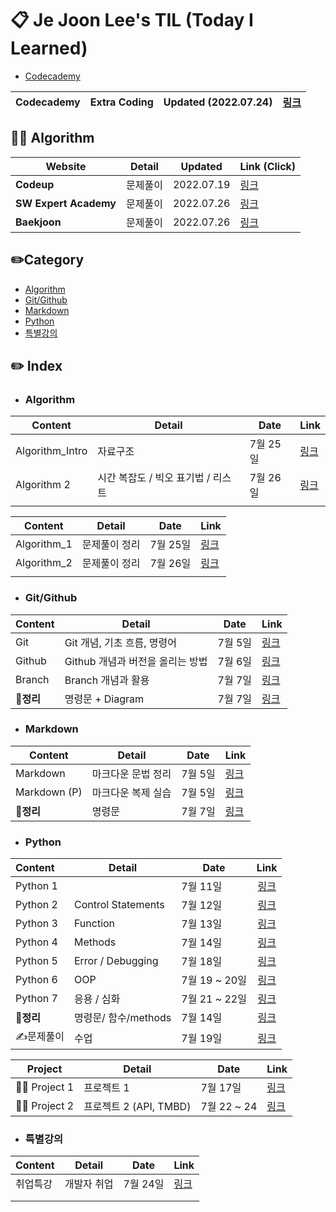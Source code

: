 # 📋  Je Joon Lee's TIL (Today I Learned) 

- [Codecademy](https://www.codecademy.com/profiles/JeJoonLee)

| Codecademy | Extra Coding | Updated (2022.07.24) | [링크](./Codecademy/README.md) |
| ---------- | ------------ | -------------------- | ------------------------------ |



## 🧑‍💻 Algorithm

| **Website**           | Detail   | **Updated** | **Link (Click)**                              |
| --------------------- | -------- | ----------- | --------------------------------------------- |
| **Codeup**            | 문제풀이 | 2022.07.19  | [링크](./Codeup/README.md)                    |
| **SW Expert Academy** | 문제풀이 | 2022.07.26  | [링크](https://github.com/jejoonlee/SWEA)     |
| **Baekjoon**          | 문제풀이 | 2022.07.26  | [링크](https://github.com/jejoonlee/baekjoon) |



## ✏️Category

- [Algorithm](#Algorithm)
- [Git/Github](#gitgithub)
- [Markdown](#markdown)
- [Python](#python)
- [특별강의](#특별강의)



## ✏️ Index

- ### Algorithm

| Content         | Detail                             | Date     | Link                                     |
| --------------- | ---------------------------------- | -------- | ---------------------------------------- |
| Algorithm_Intro | 자료구조                           | 7월 25일 | [링크](./Algorithm/algorithm_1_intro.md) |
| Algorithm 2     | 시간 복잡도 / 빅오 표기법 / 리스트 | 7월 26일 | [링크](./Algorithm/algorithm_2.md)       |
|                 |                                    |          |                                          |

| Content     | Detail        | Date     | Link                                                         |
| ----------- | ------------- | -------- | ------------------------------------------------------------ |
| Algorithm_1 | 문제풀이 정리 | 7월 25일 | [링크](https://github.com/jejoonlee/01-ALGORITHM/blob/master/2%ED%9A%8C%EC%B0%A8/%EC%9D%B4%EC%A0%9C%EC%A4%80/20220725/README.md) |
| Algorithm_2 | 문제풀이 정리 | 7월 26일 | [링크](https://github.com/jejoonlee/01-ALGORITHM/blob/master/2회차/이제준/20220726/README.md) |
|             |               |          |                                                              |



- ### Git/Github

| Content | Detail                           | Date    | Link |
| ------- | -------------------------------- | ------- | ---- |
| Git     | Git 개념, 기초 흐름, 명령어      | 7월 5일 | [링크](./Git/Git.md) |
| Github  | Github 개념과 버전을 올리는 방법 | 7월 6일 | [링크](./Git/Github.md) |
| Branch | Branch 개념과 활용 | 7월 7일 | [링크](./Git/Branch,Clone.md) |
| 📌**정리** | 명령문 + Diagram | 7월 7일 | [링크](./Git/Summary.md) |



- ### Markdown

| Content      | Detail             | Date    | Link |
| ------------ | ------------------ | ------- | ---- |
| Markdown     | 마크다운 문법 정리 | 7월 5일 | [링크](./Typora/markdown_language.md)      |
| Markdown (P) | 마크다운 복제 실습 | 7월 5일 | [링크](./Typora/markdown_copy_1.md)     |
| 📌**정리** | 명령문 | 7월 7일 | [링크](./Typora/summary.md) |



- ### Python

| Content   | Detail               | Date          |                       Link                        |
| :-------- | -------------------- | ------------- | :-----------------------------------------------: |
| Python 1  |                      | 7월 11일      |        [링크](./Python/python_basic_1.md)         |
| Python 2  | Control Statements   | 7월 12일      |   [링크](./Python/python_control_statement.md)    |
| Python 3  | Function             | 7월 13일      |        [링크](./Python/python_function.md)        |
| Python 4  | Methods              | 7월 14일      | [링크](./Python/python_data_structure_methods.md) |
| Python 5  | Error / Debugging    | 7월 18일      |      [링크](./Python/python_error_debug.md)       |
| Python 6  | OOP                  | 7월 19 ~ 20일 |          [링크](./Python/python_OOP.md)           |
| Python 7  | 응용 / 심화          | 7월 21 ~ 22일 |         [링크](./Python/python_extra.md)          |
| 📌**정리** | 명령문/ 함수/methods | 7월 14일      |  [링크](./Python/python_operators_functions.md)   |
| ✍️문제풀이 | 수업                 | 7월 19일      |             [링크](./Python/문제풀이)             |

| Project      | Detail                 | Date        | Link                                  |
| ------------ | ---------------------- | ----------- | ------------------------------------- |
| 🧑‍💻 Project 1 | 프로젝트 1             | 7월 17일    | [링크](./Python/Project/project_1.md) |
| 🧑‍💻 Project 2 | 프로젝트 2 (API, TMBD) | 7월 22 ~ 24 | [링크](./Python/Project/project_2.md) |



- ### 특별강의

| Content  | Detail      | Date    | Link                                     |
| -------- | ----------- | ------- | ---------------------------------------- |
| 취업특강 | 개발자 취업 | 7월 24일 | [링크](./Extra_lecture/extra_lecture.md) |
|          |             |         |                                          |
|          |             |         |                                          |

